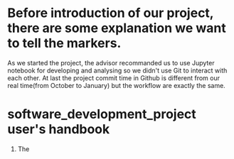 # Before introduction of our project, there are some explanation we want to tell the markers. 
As we started the project, the advisor recommanded us to use Jupyter notebook for developing and analysing so we didn't use Git to interact with each other.
At last the project commit time in Github is different from our real time(from October to January) but the workflow are exactly the same.


# software_development_project user's handbook
1. The 

